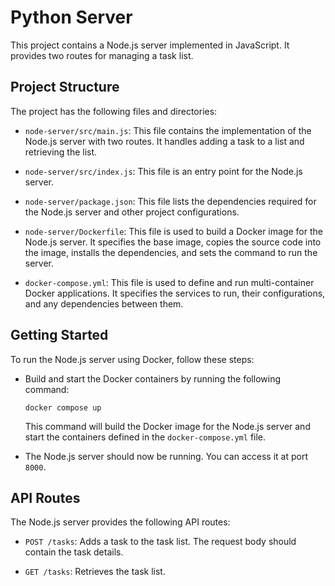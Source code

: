 # Python Server

This project contains a Node.js server implemented in JavaScript. It provides two routes for managing a task list.

## Project Structure

The project has the following files and directories:

- `node-server/src/main.js`: This file contains the implementation of the Node.js server with two routes. It handles adding a task to a list and retrieving the list.

- `node-server/src/index.js`: This file is an entry point for the Node.js server.

- `node-server/package.json`: This file lists the dependencies required for the Node.js server and other project configurations.

- `node-server/Dockerfile`: This file is used to build a Docker image for the Node.js server. It specifies the base image, copies the source code into the image, installs the dependencies, and sets the command to run the server.

- `docker-compose.yml`: This file is used to define and run multi-container Docker applications. It specifies the services to run, their configurations, and any dependencies between them.

## Getting Started

To run the Node.js server using Docker, follow these steps:

- Build and start the Docker containers by running the following command:

  ```shell
  docker compose up
  ```

  This command will build the Docker image for the Node.js server and start the containers defined in the `docker-compose.yml` file.

- The Node.js server should now be running. You can access it at port `8000`.

## API Routes

The Node.js server provides the following API routes:

- `POST /tasks`: Adds a task to the task list. The request body should contain the task details.

- `GET /tasks`: Retrieves the task list.


